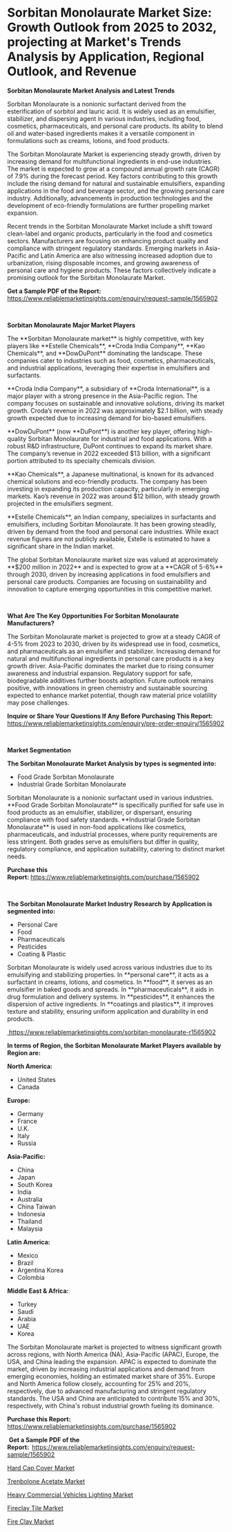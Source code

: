 <p><h1>Sorbitan Monolaurate Market Size: Growth Outlook from 2025 to 2032, projecting at Market's Trends Analysis by Application, Regional Outlook, and Revenue</h1></p><p><strong>Sorbitan Monolaurate Market Analysis and Latest Trends</strong></p>
<p><p>Sorbitan Monolaurate is a nonionic surfactant derived from the esterification of sorbitol and lauric acid. It is widely used as an emulsifier, stabilizer, and dispersing agent in various industries, including food, cosmetics, pharmaceuticals, and personal care products. Its ability to blend oil and water-based ingredients makes it a versatile component in formulations such as creams, lotions, and food products.</p><p>The Sorbitan Monolaurate Market is experiencing steady growth, driven by increasing demand for multifunctional ingredients in end-use industries. The market is expected to grow at a compound annual growth rate (CAGR) of 7.9% during the forecast period. Key factors contributing to this growth include the rising demand for natural and sustainable emulsifiers, expanding applications in the food and beverage sector, and the growing personal care industry. Additionally, advancements in production technologies and the development of eco-friendly formulations are further propelling market expansion.</p><p>Recent trends in the Sorbitan Monolaurate Market include a shift toward clean-label and organic products, particularly in the food and cosmetics sectors. Manufacturers are focusing on enhancing product quality and compliance with stringent regulatory standards. Emerging markets in Asia-Pacific and Latin America are also witnessing increased adoption due to urbanization, rising disposable incomes, and growing awareness of personal care and hygiene products. These factors collectively indicate a promising outlook for the Sorbitan Monolaurate Market.</p></p>
<p><strong>Get a Sample PDF of the Report:&nbsp;</strong> <a href="https://www.reliablemarketinsights.com/enquiry/request-sample/1565902?utm_campaign=2107&utm_medium=2&utm_source=Github&utm_content=ia&utm_term=25012025&utm_id=sorbitan-monolaurate">https://www.reliablemarketinsights.com/enquiry/request-sample/1565902</a></p>
<p>&nbsp;</p>
<p><strong>Sorbitan Monolaurate Major Market Players</strong></p>
<p><p>The **Sorbitan Monolaurate market** is highly competitive, with key players like **Estelle Chemicals**, **Croda India Company**, **Kao Chemicals**, and **DowDuPont** dominating the landscape. These companies cater to industries such as food, cosmetics, pharmaceuticals, and industrial applications, leveraging their expertise in emulsifiers and surfactants.</p><p>**Croda India Company**, a subsidiary of **Croda International**, is a major player with a strong presence in the Asia-Pacific region. The company focuses on sustainable and innovative solutions, driving its market growth. Croda’s revenue in 2022 was approximately $2.1 billion, with steady growth expected due to increasing demand for bio-based emulsifiers.</p><p>**DowDuPont** (now **DuPont**) is another key player, offering high-quality Sorbitan Monolaurate for industrial and food applications. With a robust R&D infrastructure, DuPont continues to expand its market share. The company’s revenue in 2022 exceeded $13 billion, with a significant portion attributed to its specialty chemicals division.</p><p>**Kao Chemicals**, a Japanese multinational, is known for its advanced chemical solutions and eco-friendly products. The company has been investing in expanding its production capacity, particularly in emerging markets. Kao’s revenue in 2022 was around $12 billion, with steady growth projected in the emulsifiers segment.</p><p>**Estelle Chemicals**, an Indian company, specializes in surfactants and emulsifiers, including Sorbitan Monolaurate. It has been growing steadily, driven by demand from the food and personal care industries. While exact revenue figures are not publicly available, Estelle is estimated to have a significant share in the Indian market.</p><p>The global Sorbitan Monolaurate market size was valued at approximately **$200 million in 2022** and is expected to grow at a **CAGR of 5-6%** through 2030, driven by increasing applications in food emulsifiers and personal care products. Companies are focusing on sustainability and innovation to capture emerging opportunities in this competitive market.</p></p>
<p>&nbsp;</p>
<p><strong>What Are The Key Opportunities For Sorbitan Monolaurate Manufacturers?</strong></p>
<p><p>The Sorbitan Monolaurate market is projected to grow at a steady CAGR of 4-5% from 2023 to 2030, driven by its widespread use in food, cosmetics, and pharmaceuticals as an emulsifier and stabilizer. Increasing demand for natural and multifunctional ingredients in personal care products is a key growth driver. Asia-Pacific dominates the market due to rising consumer awareness and industrial expansion. Regulatory support for safe, biodegradable additives further boosts adoption. Future outlook remains positive, with innovations in green chemistry and sustainable sourcing expected to enhance market potential, though raw material price volatility may pose challenges.</p></p>
<p><strong>Inquire or Share Your Questions If Any Before Purchasing This Report:</strong> <a href="https://www.reliablemarketinsights.com/enquiry/pre-order-enquiry/1565902?utm_campaign=2107&utm_medium=2&utm_source=Github&utm_content=ia&utm_term=25012025&utm_id=sorbitan-monolaurate">https://www.reliablemarketinsights.com/enquiry/pre-order-enquiry/1565902</a></p>
<p>&nbsp;</p>
<p><strong>Market Segmentation</strong></p>
<p><strong>The Sorbitan Monolaurate Market Analysis by types is segmented into:</strong></p>
<p><ul><li>Food Grade Sorbitan Monolaurate</li><li>Industrial Grade Sorbitan Monolaurate</li></ul></p>
<p><p>Sorbitan Monolaurate is a nonionic surfactant used in various industries. **Food Grade Sorbitan Monolaurate** is specifically purified for safe use in food products as an emulsifier, stabilizer, or dispersant, ensuring compliance with food safety standards. **Industrial Grade Sorbitan Monolaurate** is used in non-food applications like cosmetics, pharmaceuticals, and industrial processes, where purity requirements are less stringent. Both grades serve as emulsifiers but differ in quality, regulatory compliance, and application suitability, catering to distinct market needs.</p></p>
<p><strong>Purchase this Report:&nbsp;</strong><a href="https://www.reliablemarketinsights.com/purchase/1565902?utm_campaign=2107&utm_medium=2&utm_source=Github&utm_content=ia&utm_term=25012025&utm_id=sorbitan-monolaurate">https://www.reliablemarketinsights.com/purchase/1565902</a></p>
<p>&nbsp;</p>
<p><strong>The Sorbitan Monolaurate Market Industry Research by Application is segmented into:</strong></p>
<p><ul><li>Personal Care</li><li>Food</li><li>Pharmaceuticals</li><li>Pesticides</li><li>Coating & Plastic</li></ul></p>
<p><p>Sorbitan Monolaurate is widely used across various industries due to its emulsifying and stabilizing properties. In **personal care**, it acts as a surfactant in creams, lotions, and cosmetics. In **food**, it serves as an emulsifier in baked goods and spreads. In **pharmaceuticals**, it aids in drug formulation and delivery systems. In **pesticides**, it enhances the dispersion of active ingredients. In **coatings and plastics**, it improves texture and stability, ensuring uniform application and durability in end products.</p></p>
<p><a href="https://www.reliablemarketinsights.com/sorbitan-monolaurate-r1565902?utm_campaign=2107&utm_medium=2&utm_source=Github&utm_content=ia&utm_term=25012025&utm_id=sorbitan-monolaurate">&nbsp;https://www.reliablemarketinsights.com/sorbitan-monolaurate-r1565902</a></p>
<p><strong>In terms of Region, the Sorbitan Monolaurate Market Players available by Region are:</strong></p>
<p>
    <p> <strong> North America: </strong>
        <ul>
            <li>United States</li>
            <li>Canada</li>
        </ul>
        </p> 
    <p> <strong> Europe: </strong>
        <ul>
            <li>Germany</li>
            <li>France</li>
            <li>U.K.</li>
            <li>Italy</li>
            <li>Russia</li>
        </ul>
        </p> 
    <p> <strong> Asia-Pacific: </strong>
        <ul>
            <li>China</li>
            <li>Japan</li>
            <li>South Korea</li>
            <li>India</li>
            <li>Australia</li>
            <li>China Taiwan</li>
            <li>Indonesia</li>
            <li>Thailand</li>
            <li>Malaysia</li>
        </ul>
        </p> 
    <p> <strong> Latin America: </strong>
        <ul>
            <li>Mexico</li>
            <li>Brazil</li>
            <li>Argentina Korea</li>
            <li>Colombia</li>
        </ul>
        </p> 
    <p> <strong> Middle East & Africa: </strong>
        <ul>
            <li>Turkey</li>
            <li>Saudi</li>
            <li>Arabia</li>
            <li>UAE</li>
            <li>Korea</li>
        </ul>
    </p>
    </p>
<p><p>The Sorbitan Monolaurate market is projected to witness significant growth across regions, with North America (NA), Asia-Pacific (APAC), Europe, the USA, and China leading the expansion. APAC is expected to dominate the market, driven by increasing industrial applications and demand from emerging economies, holding an estimated market share of 35%. Europe and North America follow closely, accounting for 25% and 20%, respectively, due to advanced manufacturing and stringent regulatory standards. The USA and China are anticipated to contribute 15% and 30%, respectively, with China's robust industrial growth fueling its dominance.</p></p>
<p><strong>Purchase this Report: </strong><a href="https://www.reliablemarketinsights.com/purchase/1565902?utm_campaign=2107&utm_medium=2&utm_source=Github&utm_content=ia&utm_term=25012025&utm_id=sorbitan-monolaurate">https://www.reliablemarketinsights.com/purchase/1565902</a></p>
<p>&nbsp;<strong>Get a Sample PDF of the Report:&nbsp;&nbsp;</strong><a href="https://www.reliablemarketinsights.com/enquiry/request-sample/1565902?utm_campaign=2107&utm_medium=2&utm_source=Github&utm_content=ia&utm_term=25012025&utm_id=sorbitan-monolaurate">https://www.reliablemarketinsights.com/enquiry/request-sample/1565902</a></p>
<p><strong></strong></p>
<p><p><a href="https://www.linkedin.com/pulse/comprehensive-analysis-hard-cap-cover-market-projected-cagr-124-qfv5c?utm_campaign=2107&utm_medium=2&utm_source=Github&utm_content=ia&utm_term=25012025&utm_id=sorbitan-monolaurate">Hard Cap Cover Market</a></p><p><a href="https://www.linkedin.com/pulse/revenue-analysis-growth-forecast-trenbolone-acetate-oiuqc?utm_campaign=2107&utm_medium=2&utm_source=Github&utm_content=ia&utm_term=25012025&utm_id=sorbitan-monolaurate">Trenbolone Acetate Market</a></p><p><a href="https://www.linkedin.com/pulse/heavy-commercial-vehicles-lighting-market-forecast-2025-2032-2ecbf?utm_campaign=2107&utm_medium=2&utm_source=Github&utm_content=ia&utm_term=25012025&utm_id=sorbitan-monolaurate">Heavy Commercial Vehicles Lighting Market</a></p><p><a href="https://github.com/boitafbg/Market-Research-Report-List-1/blob/main/fireclay-tile-market.md?utm_campaign=2107&utm_medium=2&utm_source=Github&utm_content=ia&utm_term=25012025&utm_id=sorbitan-monolaurate">Fireclay Tile Market</a></p><p><a href="https://github.com/laajzervo/Market-Research-Report-List-1/blob/main/fire-clay-market.md?utm_campaign=2107&utm_medium=2&utm_source=Github&utm_content=ia&utm_term=25012025&utm_id=sorbitan-monolaurate">Fire Clay Market</a></p></p>